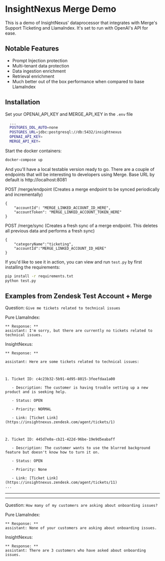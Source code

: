 # InsightNexus Merge Demo

This is a demo of InsightNexus' dataprocessor that integrates with Merge's Support Ticketing and LlamaIndex. It's set to run with OpenAI's API for ease. 
## Notable Features

- Prompt Injection protection
- Multi-tenant data protection
- Data ingestion enrichment
- Retrieval enrichment
- Much better out of the box performance when compared to base LlamaIndex
## Installation

Set your OPENAI_API_KEY and MERGE_API_KEY in the `.env` file

```bash
  ...
  POSTGRES_DDL_AUTO=none
  POSTGRES_URL=jdbc:postgresql://db:5432/insightnexus
  OPENAI_API_KEY=
  MERGE_API_KEY=
```

Start the docker containers:
```bash
docker-compose up
```

And you'll have a local testable version ready to go. There are a couple of endpoints that will be interesting to developers using Merge. Base URL by default is http://localhost:8081

POST /merge/endpoint (Creates a merge endpoint to be synced periodically and incrementally)
```
{
    "accountId": "MERGE_LINKED_ACCOUNT_ID_HERE",
    "accountToken": "MERGE_LINKED_ACCOUNT_TOKEN_HERE"
}
```

POST /merge/sync (Creates a fresh sync of a merge endpoint. This deletes all previous data and performs a fresh sync)
```
{
    "categoryName":"ticketing",
    "accountId":"MERGE_LINKED_ACCOUNT_ID_HERE"
}
```
</details>


If you'd like to see it in action, you can view and run `test.py` by first installing the requirements:
```bash
pip install -r requirements.txt
python test.py
```

## Examples from Zendesk Test Account + Merge

Question: `Give me tickets related to technical issues`

Pure LlamaIndex:
```
** Response: ** 
assistant: I'm sorry, but there are currently no tickets related to technical issues. 
```
InsightNexus:
```
** Response: ** 

assistant: Here are some tickets related to technical issues: 

  

1. Ticket ID: c4c23b32-5b91-4d95-8015-3feefdaa1a00 

   - Description: The customer is having trouble setting up a new product and is seeking help. 

   - Status: OPEN 

   - Priority: NORMAL 

   - Link: [Ticket Link](https://insightnexus.zendesk.com/agent/tickets/1) 

  

2. Ticket ID: 445d7e0a-cb21-422d-96be-19e9d5eabaff 

   - Description: The customer wants to use the blurred background feature but doesn't know how to turn it on. 

   - Status: OPEN 

   - Priority: None 

   - Link: [Ticket Link](https://insightnexus.zendesk.com/agent/tickets/11) 
...
```

----------
----------
Question: `How many of my customers are asking about onboarding issues?`

Pure LlamaIndex:
```
** Response: ** 
assistant: None of your customers are asking about onboarding issues. 
```

InsightNexus:
```
** Response: ** 
assistant: There are 3 customers who have asked about onboarding issues. 
```
